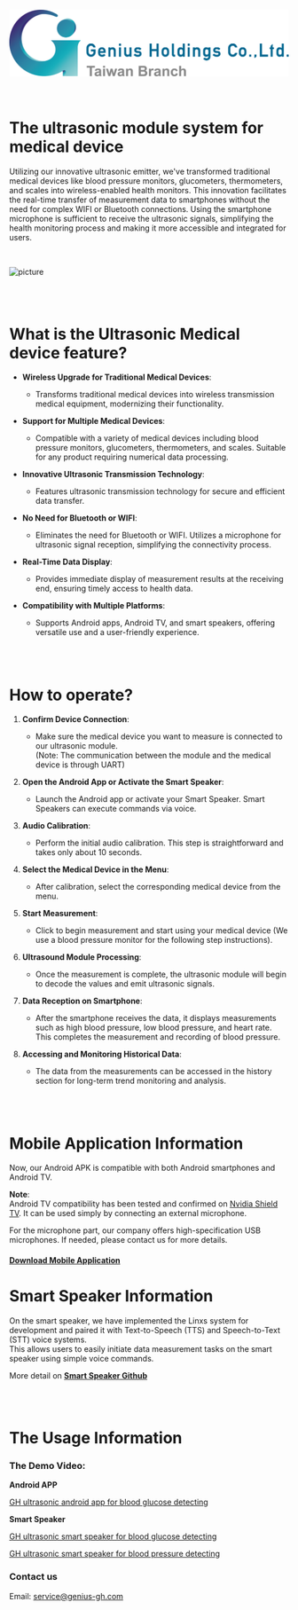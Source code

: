 ![picture](https://github.com/ezoxygenTeam/Try-Breath/blob/main/demo%20photo/GH_LOGO(E).png)
<br>
<br>
<br>
# The ultrasonic module system for medical device

Utilizing our innovative ultrasonic emitter, we've transformed traditional medical devices like blood pressure monitors, glucometers, thermometers, and scales into wireless-enabled health monitors. This innovation facilitates the real-time transfer of measurement data to smartphones without the need for complex WIFI or Bluetooth connections. Using the smartphone microphone is sufficient to receive the ultrasonic signals, simplifying the health monitoring process and making it more accessible and integrated for users.

<br>

![picture](https://github.com/ezoxygenTeam/Ultrasonic-Medical-Device/blob/master/Picture.png)

<br>
<br>

# What is the Ultrasonic Medical device feature?

- **Wireless Upgrade for Traditional Medical Devices**: 
   - Transforms traditional medical devices into wireless transmission medical equipment, modernizing their functionality.

- **Support for Multiple Medical Devices**: 
   - Compatible with a variety of medical devices including blood pressure monitors, glucometers, thermometers, and scales. Suitable for any product requiring numerical data processing.

- **Innovative Ultrasonic Transmission Technology**: 
   - Features ultrasonic transmission technology for secure and efficient data transfer.

- **No Need for Bluetooth or WIFI**: 
   - Eliminates the need for Bluetooth or WIFI. Utilizes a microphone for ultrasonic signal reception, simplifying the connectivity process.
   
- **Real-Time Data Display**: 
   - Provides immediate display of measurement results at the receiving end, ensuring timely access to health data.

- **Compatibility with Multiple Platforms**: 
   - Supports Android apps, Android TV, and smart speakers, offering versatile use and a user-friendly experience.

<br>
<br>

# How to operate?

1. **Confirm Device Connection**: 
   - Make sure the medical device you want to measure is connected to our ultrasonic module.  
   (Note: The communication between the module and the medical device is through UART)

2. **Open the Android App or Activate the Smart Speaker**: 
   - Launch the Android app or activate your Smart Speaker. Smart Speakers can execute commands via voice.

3. **Audio Calibration**: 
   - Perform the initial audio calibration. This step is straightforward and takes only about 10 seconds.

4. **Select the Medical Device in the Menu**: 
   - After calibration, select the corresponding medical device from the menu.

5. **Start Measurement**: 
   - Click to begin measurement and start using your medical device (We use a blood pressure monitor for the following step instructions).

6. **Ultrasound Module Processing**: 
   - Once the measurement is complete, the ultrasonic module will begin to decode the values and emit ultrasonic signals.

7. **Data Reception on Smartphone**: 
   - After the smartphone receives the data, it displays measurements such as high blood pressure, low blood pressure, and heart rate. This completes the measurement and recording of blood pressure.

8. **Accessing and Monitoring Historical Data**: 
   - The data from the measurements can be accessed in the history section for long-term trend monitoring and analysis.

<br>
<br>

# Mobile Application Information

Now, our Android APK is compatible with both Android smartphones and Android TV.

**Note**:  
Android TV compatibility has been tested and confirmed on [Nvidia Shield TV](https://www.nvidia.com/zh-tw/shield/shield-tv-pro/). It can be used simply by connecting an external microphone.  

For the microphone part, our company offers high-specification USB microphones. If needed, please contact us for more details.

#### [Download Mobile Application](https://github.com/ezoxygenTeam/Ultrasonic-Medical-Device/raw/master/MedicalDevice.apk)

# Smart Speaker Information

On the smart speaker, we have implemented the Linxs system for development and paired it with Text-to-Speech (TTS) and Speech-to-Text (STT) voice systems.  
This allows users to easily initiate data measurement tasks on the smart speaker using simple voice commands.
 
More detail on **[Smart Speaker Github](https://github.com/ezoxygenTeam/Ultrasonic-Smart-Speaker)**

<br>
<br>

# The Usage Information

### The Demo Video:

**Android APP**

[GH ultrasonic android app for blood glucose detecting](https://www.youtube.com/watch?v=YY2Zx7c_lt8)

**Smart Speaker**

[GH ultrasonic smart speaker for blood glucose detecting](https://www.youtube.com/watch?v=jAHNHTbDzbc)

[GH ultrasonic smart speaker for blood pressure detecting](https://www.youtube.com/watch?v=m-NjV7xVspA)

### Contact us
Email: <service@genius-gh.com>
